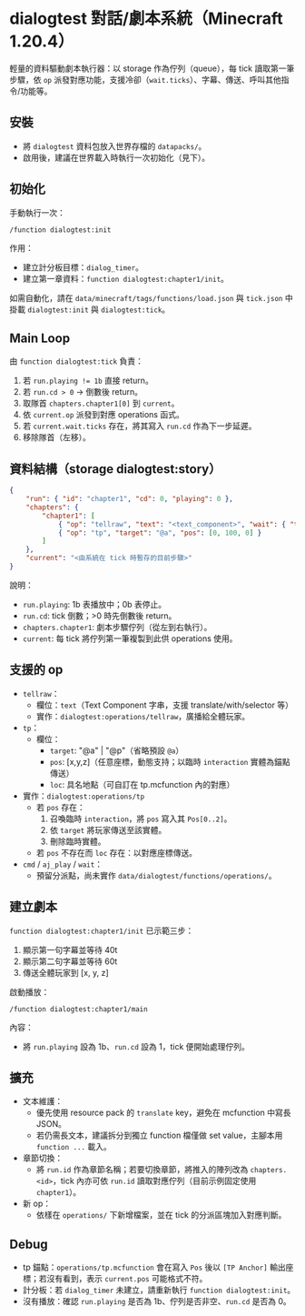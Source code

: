 # dialogtest 對話/劇本系統（Minecraft 1.20.4）

輕量的資料驅動劇本執行器：以 storage 作為佇列（queue），每 tick 讀取第一筆步驟，依 `op` 派發對應功能，支援冷卻（`wait.ticks`）、字幕、傳送、呼叫其他指令/功能等。

## 安裝

- 將 `dialogtest` 資料包放入世界存檔的 `datapacks/`。
- 啟用後，建議在世界載入時執行一次初始化（見下）。

## 初始化

手動執行一次：

```mcfunction
/function dialogtest:init
```

作用：

- 建立計分板目標：`dialog_timer`。
- 建立第一章資料：`function dialogtest:chapter1/init`。

如需自動化，請在 `data/minecraft/tags/functions/load.json` 與 `tick.json` 中掛載 `dialogtest:init` 與 `dialogtest:tick`。

## Main Loop

由 `function dialogtest:tick` 負責：

1. 若 `run.playing != 1b` 直接 return。
2. 若 `run.cd > 0` → 倒數後 return。
3. 取隊首 `chapters.chapter1[0]` 到 `current`。
4. 依 `current.op` 派發到對應 operations 函式。
5. 若 `current.wait.ticks` 存在，將其寫入 `run.cd` 作為下一步延遲。
6. 移除隊首（左移）。

## 資料結構（storage dialogtest:story）

```json
{
    "run": { "id": "chapter1", "cd": 0, "playing": 0 },
    "chapters": {
        "chapter1": [
            { "op": "tellraw", "text": "<text_component>", "wait": { "ticks": 40 } },
            { "op": "tp", "target": "@a", "pos": [0, 100, 0] }
        ]
    },
    "current": "<由系統在 tick 時暫存的目前步驟>"
}
```

說明：

- `run.playing`: 1b 表播放中；0b 表停止。
- `run.cd`: tick 倒數；>0 時先倒數後 return。
- `chapters.chapter1`: 劇本步驟佇列（從左到右執行）。
- `current`: 每 tick 將佇列第一筆複製到此供 operations 使用。

## 支援的 op

- `tellraw`：
  - 欄位：`text`（Text Component 字串，支援 translate/with/selector 等）
  - 實作：`dialogtest:operations/tellraw`，廣播給全體玩家。
- `tp`：
  - 欄位：
    - `target`: "@a" | "@p"（省略預設 `@a`）
    - `pos`: [x,y,z]（任意座標，動態支持；以臨時 `interaction` 實體為錨點傳送）
    - `loc`: 具名地點（可自訂在 tp.mcfunction 內的對應）
- 實作：`dialogtest:operations/tp`
  - 若 `pos` 存在：
    1) 召喚臨時 `interaction`，將 `pos` 寫入其 `Pos[0..2]`。
    2) 依 `target` 將玩家傳送至該實體。
    3) 刪除臨時實體。
  - 若 `pos` 不存在而 `loc` 存在：以對應座標傳送。
- `cmd` / `aj_play` / `wait`：
  - 預留分派點，尚未實作 `data/dialogtest/functions/operations/`。

## 建立劇本

`function dialogtest:chapter1/init` 已示範三步：

1) 顯示第一句字幕並等待 40t
2) 顯示第二句字幕並等待 60t
3) 傳送全體玩家到 [x, y, z]

啟動播放：

```mcfunction
/function dialogtest:chapter1/main
```

內容：

- 將 `run.playing` 設為 1b、`run.cd` 設為 1，tick 便開始處理佇列。

## 擴充

- 文本維護：
  - 優先使用 resource pack 的 `translate` key，避免在 mcfunction 中寫長 JSON。
  - 若仍需長文本，建議拆分到獨立 function 檔僅做 set value，主腳本用 `function ...` 載入。
- 章節切換：
  - 將 `run.id` 作為章節名稱；若要切換章節，將推入的陣列改為 `chapters.<id>`，tick 內亦可依 `run.id` 讀取對應佇列（目前示例固定使用 `chapter1`）。
- 新 op：
  - 依樣在 `operations/` 下新增檔案，並在 tick 的分派區塊加入對應判斷。

## Debug

- tp 錨點：`operations/tp.mcfunction` 會在寫入 `Pos` 後以 `[TP Anchor]` 輸出座標；若沒有看到，表示 `current.pos` 可能格式不符。
- 計分板：若 `dialog_timer` 未建立，請重新執行 `function dialogtest:init`。
- 沒有播放：確認 `run.playing` 是否為 1b、佇列是否非空、`run.cd` 是否為 0。
